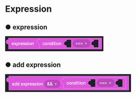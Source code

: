 # Expression

## ● expression

![](../../.gitbook/assets/image%20%28139%29.png)

## ● add expression

![](../../.gitbook/assets/image%20%28209%29.png)

